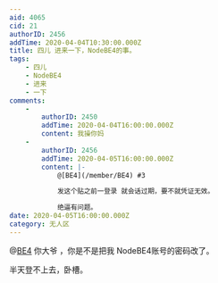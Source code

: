 ```yaml
---
aid: 4065
cid: 21
authorID: 2456
addTime: 2020-04-04T10:30:00.000Z
title: 四儿 进来一下，NodeBE4的事。
tags:
    - 四儿
    - NodeBE4
    - 进来
    - 一下
comments:
    -
        authorID: 2450
        addTime: 2020-04-04T16:00:00.000Z
        content: 我操你妈
    -
        authorID: 2456
        addTime: 2020-04-05T16:00:00.000Z
        content: |-
            @[BE4](/member/BE4) #3

            发这个贴之前一登录 就会话过期，要不就凭证无效。

            绝逼有问题。
date: 2020-04-05T16:00:00.000Z
category: 无人区
---
```


@[BE4](/member/BE4) 你大爷 ，你是不是把我 NodeBE4账号的密码改了。

半天登不上去，卧槽。
